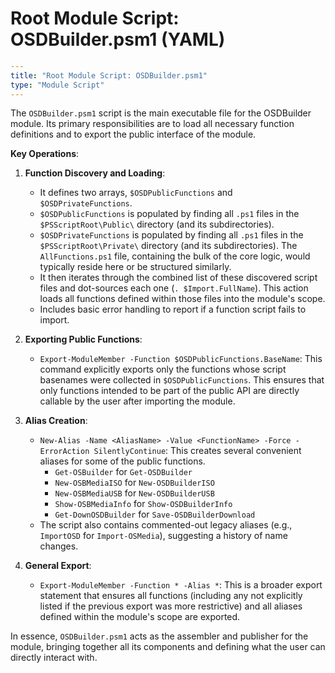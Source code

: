 # Root Module Script: OSDBuilder.psm1 (YAML)

```yaml
---
title: "Root Module Script: OSDBuilder.psm1"
type: "Module Script"
---
```

The `OSDBuilder.psm1` script is the main executable file for the OSDBuilder module. Its primary responsibilities are to load all necessary function definitions and to export the public interface of the module.

**Key Operations**:

1.  **Function Discovery and Loading**:
    *   It defines two arrays, `$OSDPublicFunctions` and `$OSDPrivateFunctions`.
    *   `$OSDPublicFunctions` is populated by finding all `.ps1` files in the `$PSScriptRoot\Public\` directory (and its subdirectories).
    *   `$OSDPrivateFunctions` is populated by finding all `.ps1` files in the `$PSScriptRoot\Private\` directory (and its subdirectories). The `AllFunctions.ps1` file, containing the bulk of the core logic, would typically reside here or be structured similarly.
    *   It then iterates through the combined list of these discovered script files and dot-sources each one (`. $Import.FullName`). This action loads all functions defined within those files into the module's scope.
    *   Includes basic error handling to report if a function script fails to import.

2.  **Exporting Public Functions**:
    *   `Export-ModuleMember -Function $OSDPublicFunctions.BaseName`: This command explicitly exports only the functions whose script basenames were collected in `$OSDPublicFunctions`. This ensures that only functions intended to be part of the public API are directly callable by the user after importing the module.

3.  **Alias Creation**:
    *   `New-Alias -Name <AliasName> -Value <FunctionName> -Force -ErrorAction SilentlyContinue`: This creates several convenient aliases for some of the public functions.
        *   `Get-OSBuilder` for `Get-OSDBuilder`
        *   `New-OSBMediaISO` for `New-OSDBuilderISO`
        *   `New-OSBMediaUSB` for `New-OSDBuilderUSB`
        *   `Show-OSBMediaInfo` for `Show-OSDBuilderInfo`
        *   `Get-DownOSDBuilder` for `Save-OSDBuilderDownload`
    *   The script also contains commented-out legacy aliases (e.g., `ImportOSD` for `Import-OSMedia`), suggesting a history of name changes.

4.  **General Export**:
    *   `Export-ModuleMember -Function * -Alias *`: This is a broader export statement that ensures all functions (including any not explicitly listed if the previous export was more restrictive) and all aliases defined within the module's scope are exported.

In essence, `OSDBuilder.psm1` acts as the assembler and publisher for the module, bringing together all its components and defining what the user can directly interact with.
